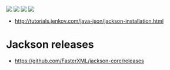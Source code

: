 ![](https://img.shields.io/badge/language-java-blue)
![](https://img.shields.io/badge/technology-jackson-blue)
![](https://img.shields.io/badge/development%20year-2019-orange)
![](https://img.shields.io/badge/license-MIT-lightgrey)

- http://tutorials.jenkov.com/java-json/jackson-installation.html

# Jackson releases

- https://github.com/FasterXML/jackson-core/releases
